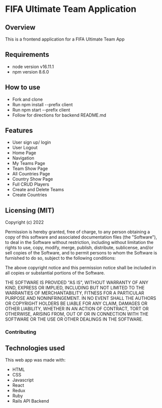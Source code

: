 # FIFA Ultimate Team Application


## Overview
This is a frontend application for a FIFA Ultimate Team App

## Requirements 
* node version v16.11.1
* npm version 8.6.0



## How to use 
* Fork and clone 
* Run npm install --prefix client
* Run npm start --prefix client
* Follow for directions for backend README.md

## Features 

* User sign up/ login
* User Logout 
* Home Page
* Navigation
* My Teams Page
* Team Show Page
* All Countries Page
* Country Show Page 
* Full CRUD Players
* Create and Delete Teams
* Create Countries

## Licensing (MIT)

Copyright (c) 2022

Permission is hereby granted, free of charge, to any person obtaining a copy
of this software and associated documentation files (the "Software"), to deal
in the Software without restriction, including without limitation the rights
to use, copy, modify, merge, publish, distribute, sublicense, and/or sell
copies of the Software, and to permit persons to whom the Software is
furnished to do so, subject to the following conditions:

The above copyright notice and this permission notice shall be included in
all copies or substantial portions of the Software.

THE SOFTWARE IS PROVIDED "AS IS", WITHOUT WARRANTY OF ANY KIND, EXPRESS OR
IMPLIED, INCLUDING BUT NOT LIMITED TO THE WARRANTIES OF MERCHANTABILITY,
FITNESS FOR A PARTICULAR PURPOSE AND NONINFRINGEMENT. IN NO EVENT SHALL THE
AUTHORS OR COPYRIGHT HOLDERS BE LIABLE FOR ANY CLAIM, DAMAGES OR OTHER
LIABILITY, WHETHER IN AN ACTION OF CONTRACT, TORT OR OTHERWISE, ARISING FROM,
OUT OF OR IN CONNECTION WITH THE SOFTWARE OR THE USE OR OTHER DEALINGS IN
THE SOFTWARE.

### Contributing 

## Technologies used 

This web app was made with:

* HTML
* CSS
* Javascript
* React
* Redux 
* Ruby
* Rails API Backend
